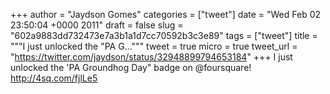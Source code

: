 
+++
author = "Jaydson Gomes"
categories = ["tweet"]
date = "Wed Feb 02 23:50:04 +0000 2011"
draft = false
slug = "602a9883dd732473e7a3b1a1d7cc70592b3c3e89"
tags = ["tweet"]
title = """I just unlocked the "PA G..."""
tweet = true
micro = true
tweet_url = "https://twitter.com/jaydson/status/32948899794653184"
+++
I just unlocked the 'PA Groundhog Day" badge on @foursquare! http://4sq.com/fjlLe5
